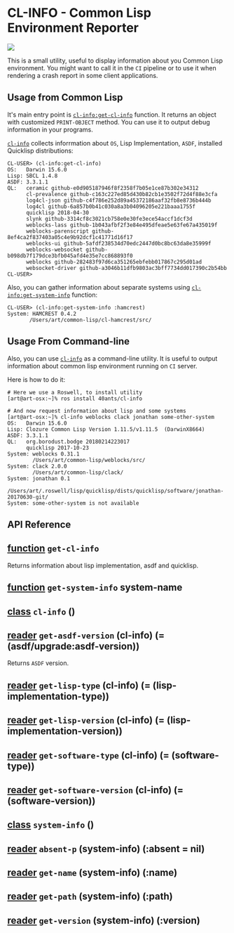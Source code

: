 <a id="x-28CL-INFO-3A-40README-2040ANTS-DOC-2FLOCATIVES-3ASECTION-29"></a>

# CL-INFO - Common Lisp Environment Reporter

[![](https://github-actions.40ants.com/40ants/cl-info/matrix.svg?only=ci.run-tests)][3904]

This is a small utility, useful to display information about you Common
Lisp environment. You might want to call it in the `CI` pipeline or
to use it when rendering a crash report in some client applications.

## Usage from Common Lisp

It's main entry point is [`cl-info:get-cl-info`](b41e) function. It returns an object with
customized `PRINT-OBJECT` method. You can use it to output debug
information in your programs.

[`cl-info`](45fe) collects inforrmation about `OS`, Lisp Implementation, `ASDF`, installed
Quicklisp distributions:

```text
CL-USER> (cl-info:get-cl-info)
OS:   Darwin 15.6.0
Lisp: SBCL 1.4.8
ASDF: 3.3.1.1
QL:   ceramic github-e0d905187946f8f2358f7b05e1ce87b302e34312
      cl-prevalence github-c163c227ed85d430b82cb1e3502f72d4f88e3cfa
      log4cl-json github-c4f786e252d89a45372186aaf32fb8e8736b444b
      log4cl github-6a857b0b41c030a8a3b04096205e221baaa1755f
      quicklisp 2018-04-30
      slynk github-3314cf8c3021cb758e0e30fe3ece54accf1dcf3d
      weblocks-lass github-1b043afbf2f3e84e495dfeae5e63fe67a435019f
      weblocks-parenscript github-8ef4ca2f837403a05c4e9b92dcf1c41771d16f17
      weblocks-ui github-5afdf238534d70edc2447d0bc8bc63da8e35999f
      weblocks-websocket github-b098db7f179dce3bfb045afd4e35e7cc868893f0
      weblocks github-282483f97d6ca351265ebfebb017867c295d01ad
      websocket-driver github-a3046b11dfb9803ac3bff7734dd017390c2b54bb
CL-USER>
```
Also, you can gather information about separate systems using [`cl-info:get-system-info`](a6b6)
function:

```text
CL-USER> (cl-info:get-system-info :hamcrest)
System: HAMCREST 0.4.2
       /Users/art/common-lisp/cl-hamcrest/src/
```
## Usage From Command-line

Also, you can use [`cl-info`](45fe) as a command-line utility. It is useful to
output information about common lisp environment running on `CI` server.

Here is how to do it:

```shell
# Here we use a Roswell, to install utility
[art@art-osx:~]% ros install 40ants/cl-info
   
# And now request information about lisp and some systems
[art@art-osx:~]% cl-info weblocks clack jonathan some-other-system
OS:   Darwin 15.6.0
Lisp: Clozure Common Lisp Version 1.11.5/v1.11.5  (DarwinX8664)
ASDF: 3.3.1.1
QL:   org.borodust.bodge 20180214223017
      quicklisp 2017-10-23
System: weblocks 0.31.1
        /Users/art/common-lisp/weblocks/src/
System: clack 2.0.0
        /Users/art/common-lisp/clack/
System: jonathan 0.1
        /Users/art/.roswell/lisp/quicklisp/dists/quicklisp/software/jonathan-20170630-git/
System: some-other-system is not available
```
## API Reference

<a id="x-28CL-INFO-3AGET-CL-INFO-20FUNCTION-29"></a>

## [function](e859) `get-cl-info`

Returns information about lisp implementation, asdf and quicklisp.

<a id="x-28CL-INFO-3AGET-SYSTEM-INFO-20FUNCTION-29"></a>

## [function](490c) `get-system-info` system-name

<a id="x-28CL-INFO-3ACL-INFO-20CLASS-29"></a>

## [class](7832) `cl-info` ()

<a id="x-28CL-INFO-3AGET-ASDF-VERSION-20-2840ANTS-DOC-2FLOCATIVES-3AREADER-20CL-INFO-3ACL-INFO-29-29"></a>

## [reader](bd36) `get-asdf-version` (cl-info) (= (asdf/upgrade:asdf-version))

Returns `ASDF` version.

<a id="x-28CL-INFO-3AGET-LISP-TYPE-20-2840ANTS-DOC-2FLOCATIVES-3AREADER-20CL-INFO-3ACL-INFO-29-29"></a>

## [reader](1869) `get-lisp-type` (cl-info) (= (lisp-implementation-type))

<a id="x-28CL-INFO-3AGET-LISP-VERSION-20-2840ANTS-DOC-2FLOCATIVES-3AREADER-20CL-INFO-3ACL-INFO-29-29"></a>

## [reader](c943) `get-lisp-version` (cl-info) (= (lisp-implementation-version))

<a id="x-28CL-INFO-3AGET-SOFTWARE-TYPE-20-2840ANTS-DOC-2FLOCATIVES-3AREADER-20CL-INFO-3ACL-INFO-29-29"></a>

## [reader](67aa) `get-software-type` (cl-info) (= (software-type))

<a id="x-28CL-INFO-3AGET-SOFTWARE-VERSION-20-2840ANTS-DOC-2FLOCATIVES-3AREADER-20CL-INFO-3ACL-INFO-29-29"></a>

## [reader](43f8) `get-software-version` (cl-info) (= (software-version))

<a id="x-28CL-INFO-3ASYSTEM-INFO-20CLASS-29"></a>

## [class](ac94) `system-info` ()

<a id="x-28CL-INFO-3AABSENT-P-20-2840ANTS-DOC-2FLOCATIVES-3AREADER-20CL-INFO-3ASYSTEM-INFO-29-29"></a>

## [reader](949c) `absent-p` (system-info) (:absent = nil)

<a id="x-28CL-INFO-3AGET-NAME-20-2840ANTS-DOC-2FLOCATIVES-3AREADER-20CL-INFO-3ASYSTEM-INFO-29-29"></a>

## [reader](0157) `get-name` (system-info) (:name)

<a id="x-28CL-INFO-3AGET-PATH-20-2840ANTS-DOC-2FLOCATIVES-3AREADER-20CL-INFO-3ASYSTEM-INFO-29-29"></a>

## [reader](25dd) `get-path` (system-info) (:path)

<a id="x-28CL-INFO-3AGET-VERSION-20-2840ANTS-DOC-2FLOCATIVES-3AREADER-20CL-INFO-3ASYSTEM-INFO-29-29"></a>

## [reader](be1e) `get-version` (system-info) (:version)


[45fe]: #x-28CL-INFO-3ACL-INFO-20CLASS-29
[b41e]: #x-28CL-INFO-3AGET-CL-INFO-20FUNCTION-29
[a6b6]: #x-28CL-INFO-3AGET-SYSTEM-INFO-20FUNCTION-29
[3904]: https://github.com/40ants/cl-info/actions
[7832]: https://github.com/40ants/cl-info/blob/b55fba2ed7111b199abc0a9498ef3b7d50a70207/src/core.lisp#L125
[bd36]: https://github.com/40ants/cl-info/blob/b55fba2ed7111b199abc0a9498ef3b7d50a70207/src/core.lisp#L126
[1869]: https://github.com/40ants/cl-info/blob/b55fba2ed7111b199abc0a9498ef3b7d50a70207/src/core.lisp#L129
[c943]: https://github.com/40ants/cl-info/blob/b55fba2ed7111b199abc0a9498ef3b7d50a70207/src/core.lisp#L131
[67aa]: https://github.com/40ants/cl-info/blob/b55fba2ed7111b199abc0a9498ef3b7d50a70207/src/core.lisp#L133
[43f8]: https://github.com/40ants/cl-info/blob/b55fba2ed7111b199abc0a9498ef3b7d50a70207/src/core.lisp#L135
[ac94]: https://github.com/40ants/cl-info/blob/b55fba2ed7111b199abc0a9498ef3b7d50a70207/src/core.lisp#L147
[0157]: https://github.com/40ants/cl-info/blob/b55fba2ed7111b199abc0a9498ef3b7d50a70207/src/core.lisp#L148
[be1e]: https://github.com/40ants/cl-info/blob/b55fba2ed7111b199abc0a9498ef3b7d50a70207/src/core.lisp#L150
[25dd]: https://github.com/40ants/cl-info/blob/b55fba2ed7111b199abc0a9498ef3b7d50a70207/src/core.lisp#L152
[949c]: https://github.com/40ants/cl-info/blob/b55fba2ed7111b199abc0a9498ef3b7d50a70207/src/core.lisp#L154
[e859]: https://github.com/40ants/cl-info/blob/b55fba2ed7111b199abc0a9498ef3b7d50a70207/src/core.lisp#L197
[490c]: https://github.com/40ants/cl-info/blob/b55fba2ed7111b199abc0a9498ef3b7d50a70207/src/core.lisp#L202